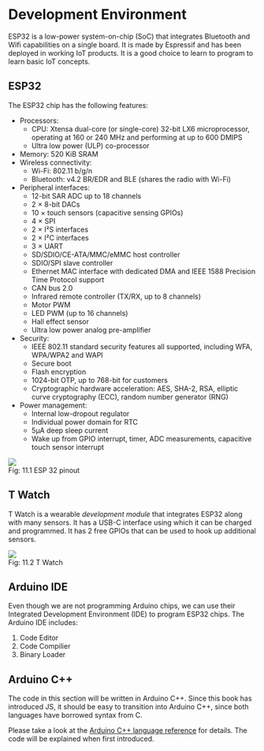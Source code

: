 # Development Environment

ESP32 is a low-power system-on-chip (SoC) that integrates Bluetooth and
Wifi capabilities on a single board. It is made by Espressif and has
been deployed in working IoT products. It is a good choice to learn to program to
learn basic IoT concepts.

## ESP32
The ESP32 chip has the following features:

- Processors:
  - CPU: Xtensa dual-core (or single-core) 32-bit LX6 microprocessor, operating at 160 or 240 MHz and performing at up to 600 DMIPS
  - Ultra low power (ULP) co-processor
- Memory: 520 KiB SRAM
- Wireless connectivity:
  - Wi-Fi: 802.11 b/g/n
  - Bluetooth: v4.2 BR/EDR and BLE (shares the radio with Wi-Fi)
- Peripheral interfaces:
  - 12-bit SAR ADC up to 18 channels
  - 2 × 8-bit DACs
  - 10 × touch sensors (capacitive sensing GPIOs)
  - 4 × SPI
  - 2 × I²S interfaces
  - 2 × I²C interfaces
  - 3 × UART
  - SD/SDIO/CE-ATA/MMC/eMMC host controller
  - SDIO/SPI slave controller
  - Ethernet MAC interface with dedicated DMA and IEEE 1588 Precision Time Protocol support
  - CAN bus 2.0
  - Infrared remote controller (TX/RX, up to 8 channels)
  - Motor PWM
  - LED PWM (up to 16 channels)
  - Hall effect sensor
  - Ultra low power analog pre-amplifier
- Security:
  - IEEE 802.11 standard security features all supported, including WFA, WPA/WPA2 and WAPI
  - Secure boot
  - Flash encryption
  - 1024-bit OTP, up to 768-bit for customers
  - Cryptographic hardware acceleration: AES, SHA-2, RSA, elliptic curve cryptography (ECC), random number generator (RNG)
- Power management:
  - Internal low-dropout regulator
  - Individual power domain for RTC
  - 5μA deep sleep current
  - Wake up from GPIO interrupt, timer, ADC measurements, capacitive touch sensor interrupt

 <img style="display:block;margin:auto" src='../../../imgs/pinout.png'>    
 <figcaption> Fig: 11.1 ESP 32 pinout</figcaption>               


## T Watch

T Watch is a wearable *development module* that integrates ESP32 along
with many sensors. It has a USB-C interface using which it can be
charged and programmed. It has 2 free GPIOs that can be used to hook up
additional sensors.

 <img style="display:block;margin:auto" src='../../../imgs/header.jpg'>    
 <figcaption> Fig: 11.2 T Watch </figcaption>               


## Arduino IDE
Even though we are not programming Arduino chips, we can use their
Integrated Development Environment (IDE) to program ESP32 chips. The
Arduino IDE includes:

1. Code Editor
2. Code Compilier
3. Binary Loader


## Arduino C++

The code in this section will be written in Arduino C++. Since this book
has introduced JS, it should be easy to transition into Arduino C++,
since both languages have borrowed syntax from C.

Please take a look at the <a
href='https://www.arduino.cc/reference/en/'>Arduino C++ language
reference</a> for details. The code will be explained when first
introduced.
